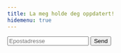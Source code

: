 ```yaml
---
title: La meg holde deg oppdatert!
hidemenu: true
---
```


<form action="#">
<input type="text" name="" value="" placeholder="Epostadresse" required>
<input type="submit" name="" value="Send">
</form>
